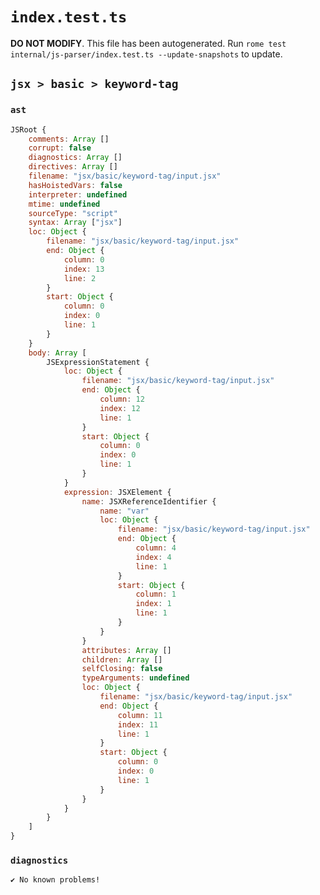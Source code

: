 # `index.test.ts`

**DO NOT MODIFY**. This file has been autogenerated. Run `rome test internal/js-parser/index.test.ts --update-snapshots` to update.

## `jsx > basic > keyword-tag`

### `ast`

```javascript
JSRoot {
	comments: Array []
	corrupt: false
	diagnostics: Array []
	directives: Array []
	filename: "jsx/basic/keyword-tag/input.jsx"
	hasHoistedVars: false
	interpreter: undefined
	mtime: undefined
	sourceType: "script"
	syntax: Array ["jsx"]
	loc: Object {
		filename: "jsx/basic/keyword-tag/input.jsx"
		end: Object {
			column: 0
			index: 13
			line: 2
		}
		start: Object {
			column: 0
			index: 0
			line: 1
		}
	}
	body: Array [
		JSExpressionStatement {
			loc: Object {
				filename: "jsx/basic/keyword-tag/input.jsx"
				end: Object {
					column: 12
					index: 12
					line: 1
				}
				start: Object {
					column: 0
					index: 0
					line: 1
				}
			}
			expression: JSXElement {
				name: JSXReferenceIdentifier {
					name: "var"
					loc: Object {
						filename: "jsx/basic/keyword-tag/input.jsx"
						end: Object {
							column: 4
							index: 4
							line: 1
						}
						start: Object {
							column: 1
							index: 1
							line: 1
						}
					}
				}
				attributes: Array []
				children: Array []
				selfClosing: false
				typeArguments: undefined
				loc: Object {
					filename: "jsx/basic/keyword-tag/input.jsx"
					end: Object {
						column: 11
						index: 11
						line: 1
					}
					start: Object {
						column: 0
						index: 0
						line: 1
					}
				}
			}
		}
	]
}
```

### `diagnostics`

```
✔ No known problems!

```
